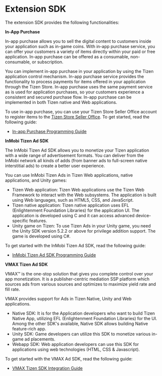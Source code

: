 # Extension SDK

The extension SDK provides the following functionalities:

**In-App Purchase**

In-app purchase allows you to sell the digital content to customers inside your application such as in-game coins. With in-app purchase service, you can offer your customers a variety of items directly within your paid or free application. In-app purchase can be offered as a consumable, non-consumable, or subscription.

You can implement in-app purchase in your application by using the Tizen application control mechanism. In-app purchase service provides the functionality to process payments for items offered in your application through the Tizen Store. In-app purchase uses the same payment service as is used for application purchases, so your customers experience a consistent and secured purchase flow. In-app purchase can be implemented in both Tizen native and Web applications.

To use in-app purchase, you can use your Tizen Store Seller Office account to register items to the [Tizen Store Seller Office](http://seller.tizenstore.com/). To get started, read the following guide:

- [In-app Purchase Programming Guide](in-app-purchase.md)


**InMobi Tizen Ad SDK**

The InMobi Tizen Ad SDK allows you to monetize your Tizen application with a wide range of advertisement formats. You can deliver from the InMobi network all kinds of adds (from banner ads to full-screen native interstitial ads) to create a better user experience.

You can use InMobi Tizen Ads in Tizen Web applications, native applications, and Unity games:

-   Tizen Web application: Tizen Web applications use the Tizen Web Framework to interact with the Web subsystems. The application is built using Web languages, such as HTML5, CSS, and JavaScript.
-   Tizen native application: Tizen native application uses EFL (Enlightenment Foundation Libraries) for the application UI. The application is developed using C and it can access advanced device-specific features.
-   Unity game on Tizen: To use Tizen Ads in your Unity game, you need the Unity SDK version 5.2.2 or above for privilege addition support. The game is developed using C\#.

To get started with the InMobi Tizen Ad SDK, read the following guide:

- [InMobi Tizen Ad SDK Programming Guide](inmovi.md)


**VMAX Tizen Ad SDK**

VMAX&trade; is the one-stop solution that gives you complete control over your app monetization. It is a publisher-centric mediation SSP platform which sources ads from various sources and optimizes to maximize yield rate and fill rate.

VMAX provides support for Ads in Tizen Native, Unity and Web applications.

- Native SDK: It is for the Application developers who want to build Tizen Native App, utilizing EFL (Enlightenment Foundation Libraries) for the UI. Among the other SDK's available, Native SDK allows building Native feature-rich app.
- Unity SDK: Game developers can utilize this SDK to monetize various in-game ad placements.
- Webapp SDK: Web application developers can use this SDK for applications using web technologies (HTML, CSS & Javascript).

To get started with the VMAX Ad SDK, read the following guide:

- [VMAX Tizen SDK Integration Guide](vmax.md)
